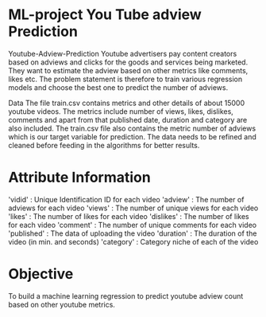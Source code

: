 # ML-project You Tube adview Prediction
Youtube-Adview-Prediction
Youtube advertisers pay content creators based on adviews and clicks for the goods and services being marketed. They want to estimate the adview based on other metrics like comments, likes etc. The problem statement is therefore to train various regression models and choose the best one to predict the number of adviews.

Data
The file train.csv contains metrics and other details of about 15000 youtube videos. The metrics include number of views, likes, dislikes, comments and apart from that published date, duration and category are also included. The train.csv file also contains the metric number of adviews which is our target variable for prediction. The data needs to be refined and cleaned before feeding in the algorithms for better results.



# Attribute Information
'vidid' : Unique Identification ID for each video
'adview' : The number of adviews for each video
'views' : The number of unique views for each video
'likes' : The number of likes for each video
'dislikes' : The number of likes for each video
'comment' : The number of unique comments for each video
'published' : The data of uploading the video
'duration' : The duration of the video (in min. and seconds)
'category' : Category niche of each of the video
# Objective
To build a machine learning regression to predict youtube adview count based on other youtube metrics.
